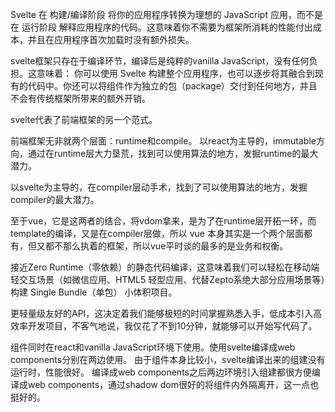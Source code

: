Svelte 在 构建/编译阶段 将你的应用程序转换为理想的 JavaScript 应用，而不是在 运行阶段 解释应用程序的代码。这意味着你不需要为框架所消耗的性能付出成本，并且在应用程序首次加载时没有额外损失。

svelte框架只存在于编译环节，编译后是纯粹的vanilla JavaScript，没有任何负担。这意味着：
你可以使用 Svelte 构建整个应用程序，也可以逐步将其融合到现有的代码中。你还可以将组件作为独立的包（package）交付到任何地方，并且不会有传统框架所带来的额外开销。

svelte代表了前端框架的另一个范式。

前端框架无非就两个层面：runtime和compile。
以react为主导的，immutable方向，通过在runtime层大力垦荒，找到可以使用算法的地方，发掘runtime的最大潜力。

以svelte为主导的，在compiler层动手术，找到了可以使用算法的地方，发掘compiler的最大潜力。

至于vue，它是这两者的结合，将vdom拿来，是为了在runtime层开拓一环，而template的编译，又是在compiler层做，所以 vue 本身其实是一个两个层面都有，但又都不那么执着的框架，所以vue平时谈的最多的是业务和权衡。



接近Zero Runtime（零依赖）的静态代码编译，这意味着我们可以轻松在移动端轻交互场景（如微信应用、HTML5 轻型应用、代替Zepto系绝大部分应用场景等）构建 Single Bundle（单包） 小体积项目。

更轻量级友好的API，这决定着我们能够极短的时间掌握熟悉入手，低成本引入高效率开发项目，不客气地说，我仅花了不到10分钟，就能够可以开始写代码了。

组件同时在react和vanilla JavaScript环境下使用。使用svelte编译成web components分别在两边使用。
由于组件本身比较小，svelte编译出来的组建没有运行时，性能很好。
编译成web components之后两边环境引入组建都很方便编译成web components，通过shadow dom很好的将组件内外隔离开，这一点也挺好的。

